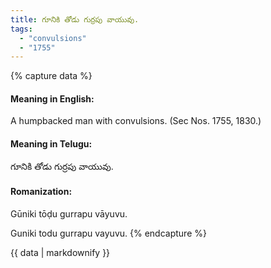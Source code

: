```yaml
---
title: గూనికి తోడు గుర్రపు వాయువు.
tags:
  - "convulsions"
  - "1755"
---
```


{% capture data %}
#### Meaning in English:
A humpbacked man with convulsions.
(Sec Nos. 1755, 1830.)

#### Meaning in Telugu:
గూనికి తోడు గుర్రపు వాయువు.

#### Romanization:
Gūniki tōḍu gurrapu vāyuvu.

Guniki todu gurrapu vayuvu.
{% endcapture %}

{{ data | markdownify }}

